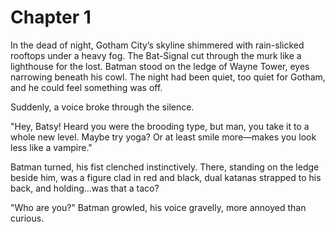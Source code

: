 # Chapter 1

In the dead of night, Gotham City’s skyline shimmered with rain-slicked rooftops under a heavy fog. The Bat-Signal cut through the murk like a lighthouse for the lost. Batman stood on the ledge of Wayne Tower, eyes narrowing beneath his cowl. The night had been quiet, too quiet for Gotham, and he could feel something was off.

Suddenly, a voice broke through the silence.

"Hey, Batsy! Heard you were the brooding type, but man, you take it to a whole new level. Maybe try yoga? Or at least smile more—makes you look less like a vampire."

Batman turned, his fist clenched instinctively. There, standing on the ledge beside him, was a figure clad in red and black, dual katanas strapped to his back, and holding…was that a taco?

"Who are you?" Batman growled, his voice gravelly, more annoyed than curious.